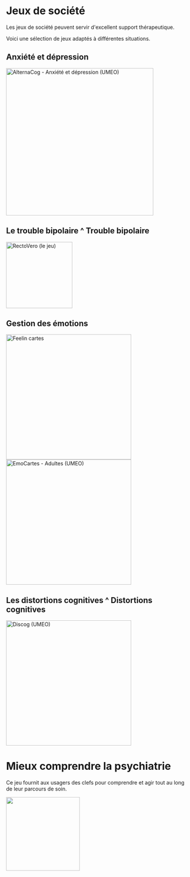 # Jeux de société

Les jeux de société peuvent servir d'excellent support thérapeutique.

Voici une sélection de jeux adaptés à différentes situations.

## Anxiété et dépression

<div class="shelf">
    <a href="https://www.umeo-store.com/accueil/251-alternastrat-anxiete-depression.html" target="_blank"><img src="{{ ASSET static/jeux/umeo_anxiete_depression.png }}" alt="AlternaCog - Anxiété et dépression (UMEO)" width="400" /></a>
</div>

## Le trouble bipolaire ^ Trouble bipolaire

<div class="shelf">
    <a href="http://rectoverso.le-jeu.fr/" target="_blank"><img src="{{ ASSET static/jeux/recto_verso.png }}" alt="RectoVero (le jeu)" height="180" /></a>
</div>

## Gestion des émotions

<div class="shelf">
    <a href="https://www.amazon.fr/Feelin-Cartes-Anna-Edery/dp/2955836060/ref=sr_1_7?__mk_fr_FR=%C3%85M%C3%85%C5%BD%C3%95%C3%91&crid=3N28PKZPM9PBB&keywords=jeu+%C3%A9motions+adulte&qid=1699979408&sprefix=jeu+%C3%A9motions+adult%2Caps%2C81&sr=8-7" target="_blank"><img src="{{ ASSET static/jeux/feelin_cartes.jpg }}" alt="Feelin cartes" height="340" /></a>
    <a href="https://www.umeo-store.com/jeux-therapeutiques/206-jeu-emocartes-adultes.html" target="_blank"><img src="{{ ASSET static/jeux/umeo_emocartes_adultes.png }}" alt="EmoCartes - Adultes (UMEO)" width="340" /></a>
</div>

## Les distortions cognitives ^ Distortions cognitives

<div class="shelf">
    <a href="https://www.umeo-store.com/jeux-therapeutiques/208-jeu-discog.html" target="_blank"><img src="{{ ASSET static/jeux/umeo_discog.png }}" alt="Discog (UMEO)" height="340" /></a>
</div>

# Mieux comprendre la psychiatrie

Ce jeu fournit aux usagers des clefs pour comprendre et agir tout au long de leur parcours de soin.

<div class="shelf">
    <a href="https://www.santementale.fr/2020/07/parcours-de-soin-un-jeu-pour-comprendre-et-gair/" target="_blank"><img src="{{ ASSET static/jeux/parcours_de_soin.jpg }}" alt="" height="200" /></a>
</div>
